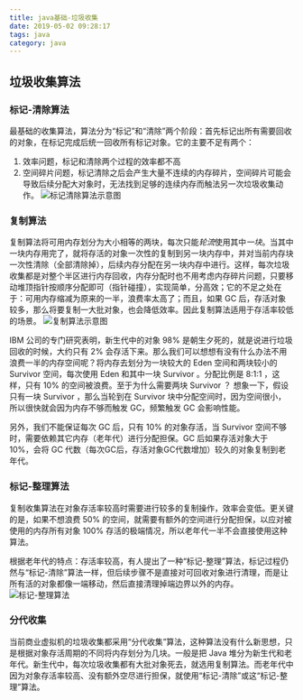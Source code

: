 ```yaml
---
title: java基础-垃圾收集
date: 2019-05-02 09:28:17
tags: java
category: java
---
```

## 垃圾收集算法
### 标记-清除算法
最基础的收集算法，算法分为“标记”和“清除”两个阶段：首先标记出所有需要回收的对象，在标记完成后统一回收所有标记对象。它的主要不足有两个：
1. 效率问题，标记和清除两个过程的效率都不高
2. 空间碎片问题，标记清除之后会产生大量不连续的内存碎片，空间碎片可能会导致后续分配大对象时，无法找到足够的连续内存而触法另一次垃圾收集动作。
![标记清除算法示意图](/pics/标记-清除算法.png)

### 复制算法
复制算法将可用内存划分为大小相等的两块，每次只能*轮流*使用其中*一块*。当其中一块内存用完了，就将存活的对象一次性的复制到另一块内存中，并对当前内存块一次性清除（全部清除掉），后续内存分配在另一块内存中进行。这样，每次垃圾收集都是对整个半区进行内存回收，内存分配时也不用考虑内存碎片问题，只要移动堆顶指针按顺序分配即可（指针碰撞），实现简单，分高效；它的不足之处在于：可用内存缩减为原来的一半，浪费率太高了；而且，如果 GC 后，存活对象较多，那么将要复制一大批对象，也会降低效率。因此复制算法适用于存活率较低的场景。
![复制算法示意图](/pics/复制算法.png)

IBM 公司的专门研究表明，新生代中的对象 98% 是朝生夕死的，就是说进行垃圾回收的时候，大约只有 2% 会存活下来。那么我们可以想想有没有什么办法不用浪费一半的内存空间呢？将内存去划分为一块较大的 Eden 空间和两块较小的 Survivor 空间，每次使用 Eden 和其中一块 Survivor 。分配比例是 8:1:1 ，这样，只有 10% 的空间被浪费。至于为什么需要两块 Survivor ？ 想象一下，假设只有一块 Survivor ，那么当轮到在 Survivor 块中分配空间时，因为空间很小，所以很快就会因为内存不够而触发 GC，频繁触发 GC 会影响性能。

另外，我们不能保证每次 GC 后，只有 10% 的对象存活，当 Survivor 空间不够时，需要依赖其它内存（老年代）进行分配担保。GC 后如果存活对象大于 10%，会将 GC 代数（每次GC后，存活对象GC代数增加）较久的对象复制到老年代。

### 标记-整理算法
复制收集算法在对象存活率较高时需要进行较多的复制操作，效率会变低。更关键的是，如果不想浪费 50% 的空间，就需要有额外的空间进行分配担保，以应对被使用的内存所有对象 100% 存活的极端情况，所以老年代一半不会直接使用这种算法。

根据老年代的特点：存活率较高，有人提出了一种“标记-整理”算法，标记过程仍然与“标记-清除”算法一样，但后续步骤不是直接对可回收对象进行清理，而是让所有活的对象都像一端移动，然后直接清理掉端边界以外的内存。
![标记-整理算法](/pics/标记-整理算法.png)

### 分代收集
当前商业虚拟机的垃圾收集都采用“分代收集”算法，这种算法没有什么新思想，只是根据对象存活周期的不同将内存划分为几块。一般是把 Java 堆分为新生代和老年代。新生代中，每次垃圾收集都有大批对象死去，就选用复制算法。而老年代中因为对象存活率较高、没有额外空尽进行担保，就使用“标记-清除”或这“标记-整理”算法。
